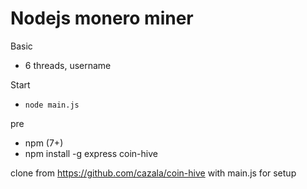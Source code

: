 # Nodejs monero miner

Basic

 * 6 threads, username

Start
 * `node main.js`

pre
 * npm (7+)
 * npm install -g express coin-hive

clone from https://github.com/cazala/coin-hive with main.js for setup
